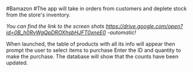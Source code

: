 #Bamazon
#The app will take in orders from customers and deplete stock from the store's inventory. 

*You can find the link to the screen shots https://drive.google.com/open?id=0B_h0RvWgQpDROXhsbHJFT0xneE0 -automatic!*

When launched, the table of products with all its info will appear then prompt the user to select items to purchase
Enter the ID and quantity to make the purchase. The database will show that the counts have been updated.
